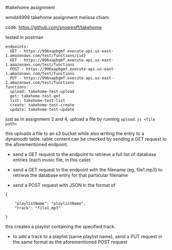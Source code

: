 #takehome assignment 

wmdd4999 takehome assignment
melissa chiam

code: https://github.com/snowpoff/takehome

tested in postman

```
endpoints:
  GET - https://996xapbgmf.execute-api.us-east-1.amazonaws.com/test/functions/{id}
  GET - https://996xapbgmf.execute-api.us-east-1.amazonaws.com/test/functions
  POST - https://996xapbgmf.execute-api.us-east-1.amazonaws.com/test/functions
  PUT - https://996xapbgmf.execute-api.us-east-1.amazonaws.com/test/functions
functions:
  upload: takehome-test-upload
  get: takehome-test-get
  list: takehome-test-list
  create: takehome-test-create
  update: takehome-test-update
```

just as in assignment 3 and 4, upload a file by running `upload.js <file path> `

this uploads a file to an s3 bucket while also writing the entry to a dynamodb table. table content can be checked by sending a GET request to the aforementioned endpoint.

- send a GET request to the endpoint to retrieve a full list of database entries (each music file, in this case)

- send a GET request to the endpoint with the filename (eg, file1.mp3) to retrieve the database entry for that particular filename

- send a POST request with JSON in the format of
```
{

	"playlistName": "playlistName",
	"track": "file1.mp3"

}
```
this creates a playlist containing the specified track.

- to add a track to a playlist (same playlist name), send a PUT request in the same format as the aforementioned POST request 



